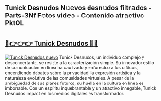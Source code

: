## Tunick Desnudos N𝚞𝚎vos desn𝚞dos filtr𝚊dos - Parts-3Nf F𝚘tos vid𝚎o - C𝚘ntenido atr𝚊ctivo PktOL

# <h2><a href="http://mb76fdm.tromn.icu/?c=Tunick+Desnudos">🔗👉👉👉 Tunick Desnudos 🔗🔗</a></h2>

[![Tunick Desnudos nuevo](https://i.imgur.com/pEAQMta.gif)](http://mb76fdm.tromn.icu/?c=Tunick+Desnudos)
Tunick Desnudos, un individuo complejo y desconcertante, se resiste a la caracterización simple. Su innovador estilo de comunicación en línea ha cautivado y enfurecido a los críticos, encendiendo debates sobre la privacidad, la expresión artística y la naturaleza evolutiva de las comunidades virtuales. A pesar de la ambigüedad de sus planes futuros, su huella en la cultura en línea es imborrable. Con un espíritu inquebrantable y un atractivo innegable, Tunick Desnudos impact en los medios digitales es transformador.
